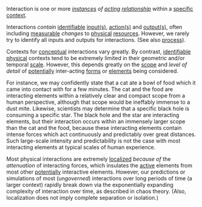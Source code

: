 Interaction is one or more *[instances](https://github.com/gcassel/Modular-Organization-Terminology/blob/master/terms/instance.md) of [acting](https://github.com/gcassel/Modular-Organization-Terminology/blob/master/terms/action.md) [relationship](https://github.com/gcassel/Modular-Organization-Terminology/blob/master/terms/relationship.md)* within a [specific](https://github.com/gcassel/Modular-Organization-Terminology/blob/master/terms/specific.md) [context](https://github.com/gcassel/Modular-Organization-Terminology/blob/master/terms/context.md).

Interactions *contain* [identifiable](https://github.com/gcassel/Modular-Organization-Terminology/blob/master/terms/identifiable.md) [input(s)](https://github.com/gcassel/Modular-Organization-Terminology/blob/master/terms/input.md), [action(s)](https://github.com/gcassel/Modular-Organization-Terminology/blob/master/terms/action.md) and [output(s)](https://github.com/gcassel/Modular-Organization-Terminology/blob/master/terms/output.md), often including [measurable](https://github.com/gcassel/Modular-Organization-Terminology/blob/master/terms/measurable.md) *changes* to [physical](https://github.com/gcassel/Modular-Organization-Terminology/blob/master/terms/physical.md) [resources](https://github.com/gcassel/Modular-Organization-Terminology/blob/master/terms/resource.md).   However, we rarely try to identify all inputs and outputs for interactions.  (See also [process](https://github.com/gcassel/Modular-Organization-Terminology/blob/master/terms/process.md)).
 
Contexts for [conceptual](https://github.com/gcassel/Modular-Organization-Terminology/blob/master/terms/concept.md) interactions vary greatly.  By contrast, [identifiable](https://github.com/gcassel/Modular-Organization-Terminology/blob/master/terms/identifiable.md) [physical](https://github.com/gcassel/Modular-Organization-Terminology/blob/master/terms/physical.md) contexts tend to be extremely limited in their geometric and/or temporal [scale](https://github.com/gcassel/Modular-Organization-Terminology/blob/master/terms/scale.md).  However, this depends greatly on the [scope](https://github.com/gcassel/Modular-Organization-Terminology/blob/master/terms/scope.md) and *level of detail* of [potentially](https://github.com/gcassel/Modular-Organization-Terminology/blob/master/terms/potential.md) inter-acting [forms](https://github.com/gcassel/Modular-Organization-Terminology/blob/master/terms/form.md) or [elements](https://github.com/gcassel/Modular-Organization-Terminology/blob/master/terms/element.md) being considered.  
 
For instance, we may confidently state that a cat ate a bowl of food which it came into contact with for a few minutes.  The cat and the food are interacting elements within a relatively clear and compact scope from a human perspective, although that scope would be ineffably immense to a dust mite.  Likewise, scientists may determine that a specific black hole is consuming a specific star.  The  black hole and the star are interacting elements, but their interaction occurs within an immensely larger scope than the cat and the food, because these interacting elements contain intense forces which act continuously and predictably over great distances.   Such large-scale intensity and predictability is not the case with most interacting elements at typical scales of human experience.  
 
Most physical interactions are extremely [localized](https://github.com/gcassel/Modular-Organization-Terminology/blob/master/terms/localize.md) *because of* the *attenuation* of interacting forces, which insulates the [active](https://github.com/gcassel/Modular-Organization-Terminology/blob/master/terms/active.md) elements from most other [potentially](https://github.com/gcassel/Modular-Organization-Terminology/blob/master/terms/potential.md) interactive elements. However, our predictions or simulations of most (un*governed*) interactions over long periods of time (a larger context) rapidly break down via the exponentially expanding complexity of interaction over time, as described in chaos theory.   (Also, localization does not imply complete separation or isolation.)

